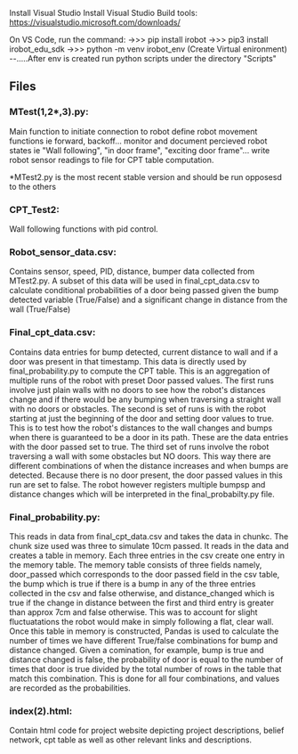 Install Visual Studio 
Install Visual Studio Build tools: https://visualstudio.microsoft.com/downloads/

On VS Code, run the command: 
->>> pip install irobot
->>> pip3 install irobot_edu_sdk
->>> python -m venv irobot_env (Create Virtual enironment)
--.....After env is created run python scripts under the directory "Scripts"

## Files

### MTest(1,2*,3).py: 
Main function to 
initiate connection to robot
define robot movement functions ie forward, backoff...
monitor and document percieved robot states ie "Wall following", "in door frame", "exciting door frame"...
write robot sensor readings to file for CPT table computation.

*MTest2.py is the most recent stable version and should be run opposesd to the others

### CPT_Test2:
Wall following functions with pid control. 

### Robot_sensor_data.csv:
Contains sensor, speed, PID, distance, bumper data collected from MTest2.py. A subset of this data will be used in final_cpt_data.csv to calculate conditional probabilities of a door being passed given the bump detected variable (True/False) and a significant change in distance from the wall (True/False)

### Final_cpt_data.csv:
Contains data entries for bump detected, current distance to wall and if a door was present in that timestamp. This data is directly used by final_probability.py to compute the CPT table. This is an aggregation of multiple runs of the robot with preset Door passed values.
The first runs involve just plain walls with no doors to see how the robot's distances change and if there would be any bumping when traversing a straight wall with no doors or obstacles. The second is set of runs is with the robot starting at just the beginning of the door and setting door values to true. This is to test how the robot's distances to the wall changes and bumps when there is guaranteed to be a door in its path. These are the data entries with the door passed set to true. The third set of runs involve the robot traversing a wall with some obstacles but NO doors. This way there are different combinations of when the distance increases and when bumps are detected. Because there is no door present, the door passed values in this run are set to false. The robot however registers multiple bumpsp and distance changes which will be interpreted in the final_probabilty.py file.

### Final_probability.py:
This reads in data from final_cpt_data.csv and takes the data in chunkc. The chunk size used was three to simulate 10cm passed. It reads in the data and creates a table in memory. Each three entries in the csv create one entry in the memory table. The memory table consists of three fields namely, door_passed which corresponds to the door passed field in the csv table, the bump which is true if there is a bump in any of the three entries collected in the csv and false otherwise, and distance_changed which is true if the change in distance between the first and third entry is greater than approx 7cm and false otherwise. This was to account for slight fluctuatations the robot would make in simply following a flat, clear wall. Once this table in memory is constructed, Pandas is used to calculate the number of times we have different True/false combinations for bump and distance changed. Given a comination, for example, bump is true and distance changed is false, the probability of door is equal to the number of times that door is true divided by the total number of rows in the table that match this combination. This is done for all four combinations, and values are recorded as the probabilities.

### index(2).html:

Contain html code for project website depicting project descriptions, belief network, cpt table as well as other relevant links and descriptions.



